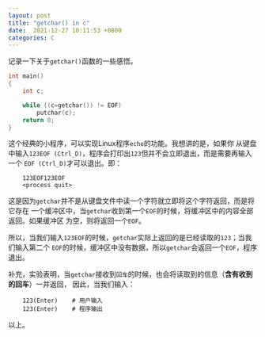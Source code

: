 ```yaml
---
layout: post
title: "getchar() in c"
date:  2021-12-27 10:11:53 +0800
categories: C
---
```


记录一下关于`getchar()`函数的一些感悟。

```c
int main()
{
	int c;

	while ((c=getchar()) != EOF)
		putchar(c);
	return 0;
}
```

这个经典的小程序，可以实现Linux程序`echo`的功能。我想讲的是，如果你
从键盘中输入`123EOF (Ctrl_D)`，程序会打印出`123`但并不会立即退出，而是需要再输入一个
`EOF (Ctrl_D)`才可以退出。即：
```
	123EOF123EOF
	<process quit>
```
这是因为`getchar`并不是从键盘文件中读一个字符就立即将这个字符返回，而是将它存在
一个缓冲区中，当`getchar`收到第一个`EOF`的时候，将缓冲区中的内容全部返回。如果缓冲区
为空，则将返回一个`EOF`。

所以，当我们输入`123EOF`的时候，`getchar`实际上返回的是已经读取的`123`；当我们输入第二个
`EOF`的时候，缓冲区中没有数据，所以`getchar`会返回一个`EOF`，程序退出。

补充，实验表明，当`getchar`接收到`回车`的时候，也会将读取到的信息（**含有收到的回车**）一并返回，
因此，当我们输入：
```
	123(Enter)    # 用户输入
	123(Enter)    # 程序输出
```

以上。
